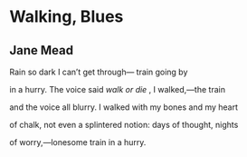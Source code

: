 # Walking, Blues
## Jane Mead
Rain so dark I
can’t get through—
train going by

in a hurry. The voice
said _walk or die_ , I
walked,—the train

and the voice all
blurry. I walked with
my bones and my heart

of chalk, not even
a splintered notion:
days of thought, nights

of worry,—lonesome
train in a hurry.